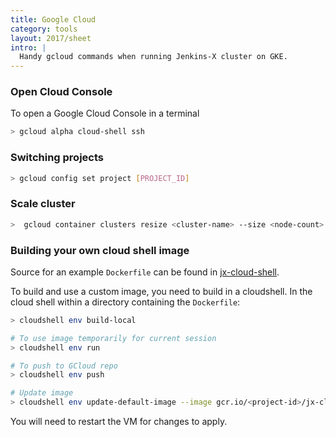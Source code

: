 ```yaml
---
title: Google Cloud
category: tools
layout: 2017/sheet
intro: |
  Handy gcloud commands when running Jenkins-X cluster on GKE. 
---
```


### Open Cloud Console

To open a Google Cloud Console in a terminal

```sh
> gcloud alpha cloud-shell ssh
```

### Switching projects

```bash
> gcloud config set project [PROJECT_ID]
```

### Scale cluster

```bash
>  gcloud container clusters resize <cluster-name> --size <node-count>
```

### Building your own cloud shell image

Source for an example `Dockerfile` can be found in [jx-cloud-shell](https://github.com/hferentschik/jx-cloud-shell).

To build and use a custom image, you need to build in a cloudshell. In the cloud shell within a directory containing the `Dockerfile`:

```bash
> cloudshell env build-local

# To use image temporarily for current session
> cloudshell env run

# To push to GCloud repo
> cloudshell env push

# Update image
> cloudshell env update-default-image --image gcr.io/<project-id>/jx-cloud-shell:latest
```

You will need to restart the VM for changes to apply.
